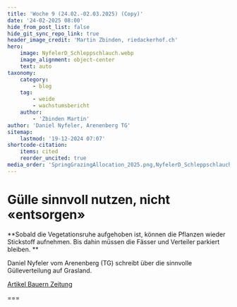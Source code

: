 ```yaml
---
title: 'Woche 9 (24.02.-02.03.2025) (Copy)'
date: '24-02-2025 08:00'
hide_from_post_list: false
hide_git_sync_repo_link: true
header_image_credit: 'Martin Zbinden, riedackerhof.ch'
hero:
    image: NyfelerD_Schleppschlauch.webp
    image_alignment: object-center
    text: auto
taxonomy:
    category:
        - blog
    tag:
        - weide
        - wachstumsbericht
    author:
        - 'Zbinden Martin'
author: 'Daniel Nyfeler, Arenenberg TG'
sitemap:
    lastmod: '19-12-2024 07:07'
shortcode-citation:
    items: cited
    reorder_uncited: true
media_order: 'SpringGrazingAllocation_2025.png,NyfelerD_Schleppschlauch.webp'
---
```


# Gülle sinnvoll nutzen, nicht «entsorgen»

**Sobald die Vegetationsruhe aufgehoben ist, können die Pflanzen wieder Stickstoff aufnehmen. Bis dahin müssen die Fässer und Verteiler parkiert bleiben.
**

Daniel Nyfeler vom Arenenberg (TG) schreibt über die sinnvolle Gülleverteilung auf Grasland.

[Artikel Bauern Zeitung](https://www.bauernzeitung.ch/artikel/pflanzen/guelle-sinnvoll-nutzen-nicht-entsorgen-549036?class=button)

===


